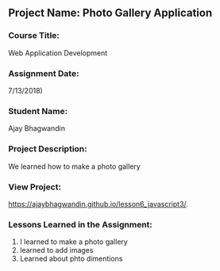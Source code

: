 ## Project Name:  Photo Gallery Application

### Course Title:
Web Application Development

### Assignment Date:  
7/13/2018)

### Student Name:  
Ajay Bhagwandin

### Project Description:
We learned how to make a photo gallery
### View Project:
https://ajaybhagwandin.github.io/lesson6_javascript3/.

### Lessons Learned in the Assignment:
1. I learned to make a photo gallery
2. learned to add images
3. Learned about phto dimentions 
